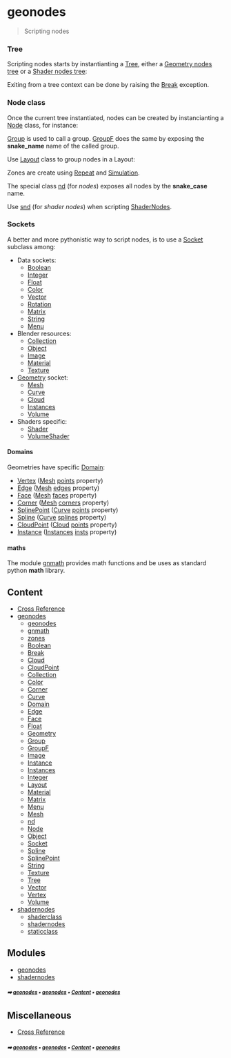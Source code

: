 # geonodes

> Scripting nodes


### Tree

Scripting nodes starts by instantianting a [Tree](geono-tree.md#tree), either a [Geometry nodes tree](geono-geono-geonodes.md#geonodes) or
a [Shader nodes tree](shade-shade1-shadernodes.md#shadernodes):

Exiting from a tree context can be done by raising the [Break](geono-break.md#break) exception.

### Node class

Once the current tree instantiated, nodes can be created by instancianting a [Node](geono-node.md#node) class, for instance:

[Group](geono-group.md#group) is used to call a group. [GroupF](geono-groupf.md#groupf) does the same by exposing the **snake_name** name of
the called group.

Use [Layout](geono-layout.md#layout) class to group nodes in a Layout:

Zones are create using [Repeat](geono-zones-repeat.md#repeat) and [Simulation](geono-zones-simulation.md#simulation).

The special class [nd](geono-nd.md#nd) (for _nodes_) exposes all nodes by the **snake_case** name.

Use [snd](shade-shade1-snd.md#snd) (for _shader nodes_) when scripting [ShaderNodes](shade-shade1-shadernodes.md#shadernodes).

### Sockets

A better and more pythonistic way to script nodes, is to use a [Socket](geono-socket.md#socket) subclass among:

- Data sockets:
  - [Boolean](geono-boolean.md#boolean)
  - [Integer](geono-integer.md#integer)
  - [Float](geono-float.md#float)
  - [Color](geono-color.md#color)
  - [Vector](geono-vector.md#vector)
  - [Rotation](geono-rotation.md#rotation)
  - [Matrix](geono-matrix.md#matrix)
  - [String](geono-string.md#string)
  - [Menu](geono-menu.md#menu)
- Blender resources:
  - [Collection](geono-collection.md#collection)
  - [Object](geono-object.md#object)
  - [Image](geono-image.md#image)
  - [Material](geono-material.md#material)
  - [Texture](geono-texture.md#texture)
- [Geometry](geono-geometry.md#geometry) socket:
  - [Mesh](geono-mesh.md#mesh)
  - [Curve](geono-curve.md#curve)
  - [Cloud](geono-cloud.md#cloud)
  - [Instances](geono-instances.md#instances)
  - [Volume](geono-volume.md#volume)
- Shaders specific:
  - [Shader](shade-shade-shader.md#shader)
  - [VolumeShader](shade-shade-volumeshader.md#volumeshader)

#### Domains

Geometries have specific [Domain](geono-domain.md#domain):
- [Vertex](geono-vertex.md#vertex) ([Mesh](geono-mesh.md#mesh) [points](geono-mesh.md#points) property)
- [Edge](geono-edge.md#edge)  ([Mesh](geono-mesh.md#mesh) [edges](geono-mesh.md#edges) property)
- [Face](geono-face.md#face)  ([Mesh](geono-mesh.md#mesh) [faces](geono-mesh.md#faces) property)
- [Corner](geono-corner.md#corner)  ([Mesh](geono-mesh.md#mesh) [corners](geono-mesh.md#corners) property)
- [SplinePoint](geono-splinepoint.md#splinepoint) ([Curve](geono-curve.md#curve) [points](geono-curve.md#points) property)
- [Spline](geono-spline.md#spline) ([Curve](geono-curve.md#curve) [splines](geono-curve.md#splines) property)
- [CloudPoint](geono-cloudpoint.md#cloudpoint) ([Cloud](geono-cloud.md#cloud) [points](geono-cloud.md#points) property)
- [Instance](geono-instance.md#instance) ([Instances](geono-instances.md#instances) [insts](geono-instances.md#insts) property)

#### maths

The module [gnmath](geono-gnmat---gnmath.md#gnmath) provides math functions and be uses as standard python **math** library.

## Content

- [Cross Reference](cross_reference.md#cross-reference)
- [geonodes](geono---geonodes.md#geonodes)
  - [geonodes](geono-geono---geonodes.md#geonodes)
  - [gnmath](geono-gnmat---gnmath.md#gnmath)
  - [zones](geono-zones---zones.md#zones)
  - [Boolean](geono-boolean.md#boolean)
  - [Break](geono-break.md#break)
  - [Cloud](geono-cloud.md#cloud)
  - [CloudPoint](geono-cloudpoint.md#cloudpoint)
  - [Collection](geono-collection.md#collection)
  - [Color](geono-color.md#color)
  - [Corner](geono-corner.md#corner)
  - [Curve](geono-curve.md#curve)
  - [Domain](geono-domain.md#domain)
  - [Edge](geono-edge.md#edge)
  - [Face](geono-face.md#face)
  - [Float](geono-float.md#float)
  - [Geometry](geono-geometry.md#geometry)
  - [Group](geono-group.md#group)
  - [GroupF](geono-groupf.md#groupf)
  - [Image](geono-image.md#image)
  - [Instance](geono-instance.md#instance)
  - [Instances](geono-instances.md#instances)
  - [Integer](geono-integer.md#integer)
  - [Layout](geono-layout.md#layout)
  - [Material](geono-material.md#material)
  - [Matrix](geono-matrix.md#matrix)
  - [Menu](geono-menu.md#menu)
  - [Mesh](geono-mesh.md#mesh)
  - [nd](geono-nd.md#nd)
  - [Node](geono-node.md#node)
  - [Object](geono-object.md#object)
  - [Socket](geono-socket.md#socket)
  - [Spline](geono-spline.md#spline)
  - [SplinePoint](geono-splinepoint.md#splinepoint)
  - [String](geono-string.md#string)
  - [Texture](geono-texture.md#texture)
  - [Tree](geono-tree.md#tree)
  - [Vector](geono-vector.md#vector)
  - [Vertex](geono-vertex.md#vertex)
  - [Volume](geono-volume.md#volume)
- [shadernodes](shade---shadernodes.md#shadernodes)
  - [shaderclass](shade-shade---shaderclass.md#shaderclass)
  - [shadernodes](shade-shade1---shadernodes.md#shadernodes)
  - [staticclass](shade-stati---staticclass.md#staticclass)

## Modules



- [geonodes](geono---geonodes.md#geonodes)
- [shadernodes](shade---shadernodes.md#shadernodes)

##### <sub>:arrow_right: [geonodes](index.md#geonodes) :black_small_square: [geonodes](index.md#geonodes) :black_small_square: [Content](index.md#content) :black_small_square: [geonodes](index.md#geonodes)</sub>

## Miscellaneous



- [Cross Reference](cross_reference.md#cross-reference)

##### <sub>:arrow_right: [geonodes](index.md#geonodes) :black_small_square: [geonodes](index.md#geonodes) :black_small_square: [Content](index.md#content) :black_small_square: [geonodes](index.md#geonodes)</sub>